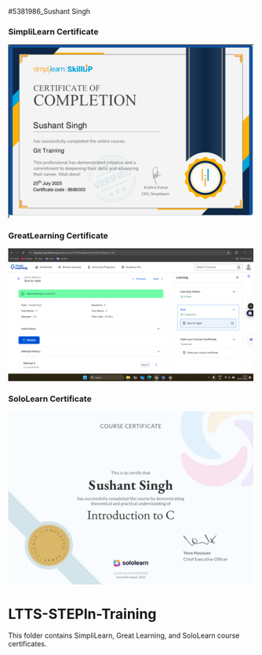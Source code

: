 #5381986_Sushant Singh
<h3>SimpliLearn Certificate</h3>
<img src="https://raw.githubusercontent.com/Sushants26/LTTS-STEPIn-Training/main/certificates/SimpliLearn%20Certificate.png" alt="SimpliLearn Certificate" width="500"/>

<h3>GreatLearning Certificate</h3>
<img src="https://raw.githubusercontent.com/Sushants26/LTTS-STEPIn-Training/main/certificates/GreatLearning%20Certificate.png" alt="GreatLearning Certificate" width="500"/>

<h3>SoloLearn Certificate</h3>
<img src="https://raw.githubusercontent.com/Sushants26/LTTS-STEPIn-Training/main/certificates/SoloLearn%20Certificate.jpg" alt="SoloLearn Certificate" width="500"/>

# LTTS-STEPIn-Training

This folder contains SimpliLearn, Great Learning, and SoloLearn course certificates.

